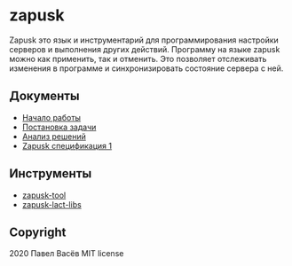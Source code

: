 # zapusk

Zapusk это язык и инструментарий для программирования настройки серверов и выполнения других действий.
Программу на языке zapusk можно как применить, так и отменить.
Это позволяет отслеживать изменения в программе и синхронизировать состояние сервера с ней.

## Документы

* [Начало работы](getting-started.md)
* [Постановка задачи](1-task.md)
* [Анализ решений](2-look-around.md)
* [Zapusk спецификация 1](spec-1.md)

## Инструменты

* [zapusk-tool](https://github.com/pavelvasev/zapusk-tool)
* [zapusk-lact-libs](https://github.com/pavelvasev/zapusk-lact-libs)

## Copyright
2020 Павел Васёв
MIT license
